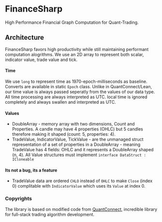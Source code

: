 # FinanceSharp
High Performance Financial Graph Computation for Quant-Trading.

## Architecture
FinanceSharp favors high productivity while still maintaining performant computation alogrithms.
We use an 2D array to represent both scalar, indicator value, trade value and tick.
#### Time
We use `long` to represent time as 1970-epoch-milliseconds as baseline. Converts are available in static `Epoch` class.
Unlike in QuantConnect/Lean, our time value is always passed seperatly from the values of our data type.
All time processing are always interpreted as UTC. local time is ignored completely and always swallen and interpreted as UTC.

#### Values
- DoubleArray - memory array with two dimensions, Count and Properties. A candle may have 4 properties (OHLC) but 5 candles therefore making it shaped (count: 5, properties: 4).
- TradeValue, IndicatorValue, TickValue - are the unmanaged struct representation of a set of properties in a DoubleArray - meaning TradeValue has 4 fields: OHLC and it represents a DoubleArray shaped (n, 4).
  All Value structures must implement `interface DataStruct : ICloneable`

#### Its not a bug, its a feature
- TradeValue data are ordered `CHLO` instead of `OHLC` to make `Close` (index 0) complitable with `IndicatorValue` which uses its `Value` at index 0.

### Copyrights
The library is based on modified code from [QuantConnect](https://github.com/QuantConnect/Lean), incredible library for full-stack trading algorithm development.
